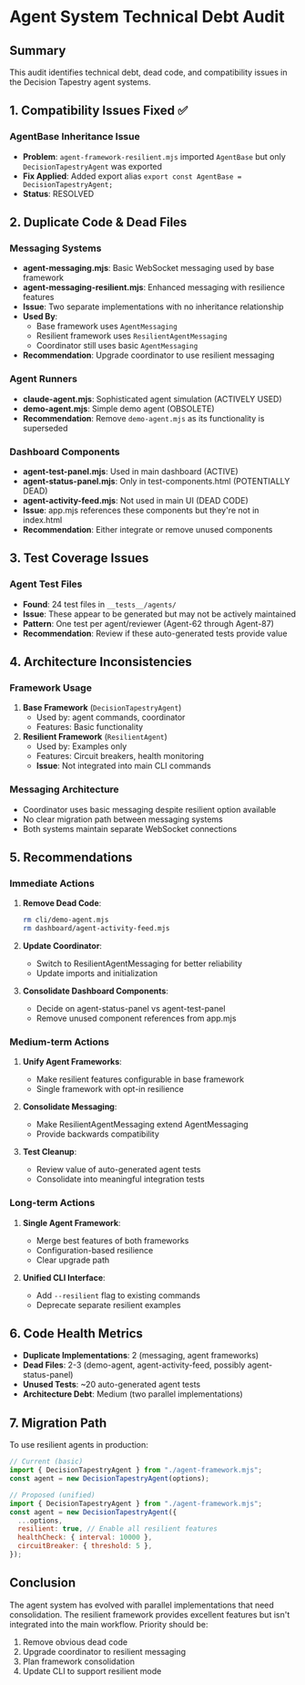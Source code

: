 # Agent System Technical Debt Audit

## Summary

This audit identifies technical debt, dead code, and compatibility issues in the Decision Tapestry agent systems.

## 1. Compatibility Issues Fixed ✅

### AgentBase Inheritance Issue

- **Problem**: `agent-framework-resilient.mjs` imported `AgentBase` but only `DecisionTapestryAgent` was exported
- **Fix Applied**: Added export alias `export const AgentBase = DecisionTapestryAgent;`
- **Status**: RESOLVED

## 2. Duplicate Code & Dead Files

### Messaging Systems

- **agent-messaging.mjs**: Basic WebSocket messaging used by base framework
- **agent-messaging-resilient.mjs**: Enhanced messaging with resilience features
- **Issue**: Two separate implementations with no inheritance relationship
- **Used By**:
  - Base framework uses `AgentMessaging`
  - Resilient framework uses `ResilientAgentMessaging`
  - Coordinator still uses basic `AgentMessaging`
- **Recommendation**: Upgrade coordinator to use resilient messaging

### Agent Runners

- **claude-agent.mjs**: Sophisticated agent simulation (ACTIVELY USED)
- **demo-agent.mjs**: Simple demo agent (OBSOLETE)
- **Recommendation**: Remove `demo-agent.mjs` as its functionality is superseded

### Dashboard Components

- **agent-test-panel.mjs**: Used in main dashboard (ACTIVE)
- **agent-status-panel.mjs**: Only in test-components.html (POTENTIALLY DEAD)
- **agent-activity-feed.mjs**: Not used in main UI (DEAD CODE)
- **Issue**: app.mjs references these components but they're not in index.html
- **Recommendation**: Either integrate or remove unused components

## 3. Test Coverage Issues

### Agent Test Files

- **Found**: 24 test files in `__tests__/agents/`
- **Issue**: These appear to be generated but may not be actively maintained
- **Pattern**: One test per agent/reviewer (Agent-62 through Agent-87)
- **Recommendation**: Review if these auto-generated tests provide value

## 4. Architecture Inconsistencies

### Framework Usage

1. **Base Framework** (`DecisionTapestryAgent`)
   - Used by: agent commands, coordinator
   - Features: Basic functionality
2. **Resilient Framework** (`ResilientAgent`)
   - Used by: Examples only
   - Features: Circuit breakers, health monitoring
   - **Issue**: Not integrated into main CLI commands

### Messaging Architecture

- Coordinator uses basic messaging despite resilient option available
- No clear migration path between messaging systems
- Both systems maintain separate WebSocket connections

## 5. Recommendations

### Immediate Actions

1. **Remove Dead Code**:

   ```bash
   rm cli/demo-agent.mjs
   rm dashboard/agent-activity-feed.mjs
   ```

2. **Update Coordinator**:
   - Switch to ResilientAgentMessaging for better reliability
   - Update imports and initialization

3. **Consolidate Dashboard Components**:
   - Decide on agent-status-panel vs agent-test-panel
   - Remove unused component references from app.mjs

### Medium-term Actions

1. **Unify Agent Frameworks**:
   - Make resilient features configurable in base framework
   - Single framework with opt-in resilience

2. **Consolidate Messaging**:
   - Make ResilientAgentMessaging extend AgentMessaging
   - Provide backwards compatibility

3. **Test Cleanup**:
   - Review value of auto-generated agent tests
   - Consolidate into meaningful integration tests

### Long-term Actions

1. **Single Agent Framework**:
   - Merge best features of both frameworks
   - Configuration-based resilience
   - Clear upgrade path

2. **Unified CLI Interface**:
   - Add `--resilient` flag to existing commands
   - Deprecate separate resilient examples

## 6. Code Health Metrics

- **Duplicate Implementations**: 2 (messaging, agent frameworks)
- **Dead Files**: 2-3 (demo-agent, agent-activity-feed, possibly agent-status-panel)
- **Unused Tests**: ~20 auto-generated agent tests
- **Architecture Debt**: Medium (two parallel implementations)

## 7. Migration Path

To use resilient agents in production:

```javascript
// Current (basic)
import { DecisionTapestryAgent } from "./agent-framework.mjs";
const agent = new DecisionTapestryAgent(options);

// Proposed (unified)
import { DecisionTapestryAgent } from "./agent-framework.mjs";
const agent = new DecisionTapestryAgent({
  ...options,
  resilient: true, // Enable all resilient features
  healthCheck: { interval: 10000 },
  circuitBreaker: { threshold: 5 },
});
```

## Conclusion

The agent system has evolved with parallel implementations that need consolidation. The resilient framework provides excellent features but isn't integrated into the main workflow. Priority should be:

1. Remove obvious dead code
2. Upgrade coordinator to resilient messaging
3. Plan framework consolidation
4. Update CLI to support resilient mode
